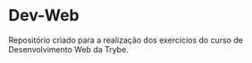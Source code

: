 # Dev-Web

Repositório criado para a realização dos exercícios do curso de Desenvolvimento Web da Trybe.
